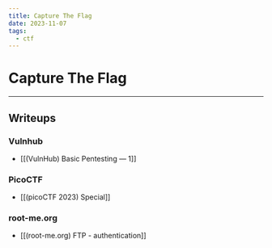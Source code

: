 ```yaml
---
title: Capture The Flag
date: 2023-11-07
tags:
  - ctf
---
```


# Capture The Flag

---

## Writeups

### Vulnhub

- [[(VulnHub) Basic Pentesting — 1]]

### PicoCTF

- [[(picoCTF 2023) Special]]

### root-me.org

- [[(root-me.org) FTP - authentication]]